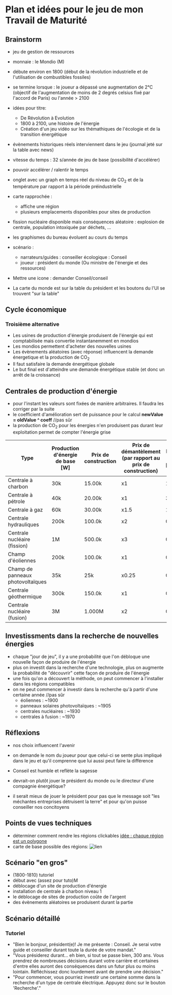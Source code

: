 # Plan et idées pour le jeu de mon Travail de Maturité

## Brainstorm

- jeu de gestion de ressources

- monnaie : le Mondio (M)

- débute environ en 1800 (début de la révolution industrielle et de l'utilisation de combustibles fossiles)

- se termine lorsque : le joueur a dépassé une augmentation de 2°C (objectif de l'augmentation de moins de 2 degrés celsius fixé par l'accord de Paris) ou l'année > 2100

- idées pour titre:
    - De Révolution à Evolution
    - 1800 à 2100, une histoire de l'énergie
    - Création d'un jeu vidéo sur les thémathiques de l'écologie et de la transition énergétique

- évènements historiques réels interviennent dans le jeu (journal jeté sur la table avec news)

- vitesse du temps : 32 s/année de jeu de base (possibilité d'accélérer)
- pouvoir accélérer / ralentir le temps

- onglet avec un graph en temps réel du niveau de CO<sub>2</sub> et de la température par rapport à la période préindustrielle

<!-- - 2 conseillers : un pro écologique et un pro ressources fossiles avec des points de réputation auprès de ces 2 conseillers
- une action écologique rapporte des points de réputation auprès de ton conseiller écologique et vice versa -->

- carte rapprochée :
    - affiche une région
    - plusieurs emplacements disponibles pour sites de production

- fission nucléaire disponible mais conséquences aléatoire : explosion de centrale, population intoxiquée par déchets, ...

- les graphismes du bureau évoluent au cours du temps

- scénario :
    - narrateurs/guides : conseiller écologique : Conseil
    - joueur : président du monde (Ou ministre de l'énergie et des ressources)
    <!-- - joueur : président d'une compagnie électrique //voir Réflexions-->

- Mettre une icone : demander Conseil/conseil

- La carte du monde est sur la table du président et les boutons du l'UI se trouvent "sur la table"



## Cycle économique

<!-- ### Première alternative:

- 2 types de sites:
- Les sites de production **d'énergie** (mines, éoliennes, panneaux solaires,...)
- Les sites de production de marchandises (montres, chocolat, fromage, mines de diamant, ...)
- Les sites de production d'énergie produisent directement de l'énergie
- Les sites de production de ressources consomment cette énergie et produisent des Mondio
- Les Mondio sont réinvestits pour produire plus
- Il serait peut-être possible de prendre un emprunt à la banque
==> Ne transmets pas le message voulu -->

<!-- ### Deuxième alternative:

- 3 types de sites:
- Les sites de production de **ressources énergétiques** (mines, ...)
- Les sites de production de matières premières (or, fer, diamant, cotton, ...)
- Les sites de production de produits finis (acier, tissus, voitures, ...)
- Les sites de production de ressources énergétiques produisent du combustible qui peut être vendu ou utilisé pour produire de l'énergie (par défaut: énergie)
- Les sites de production de matières premières nécessitent de l'énergie
- Les sites de production produits finis utilisent des matières premières pour produire des produits finis

==> TROP COMPLIQUÉ -->

### Troisième alternative

- Les usines de production d'énergie produisent de l'énergie qui est comptabilisée mais convertie instantanemment en mondios
- Les mondios permettent d'acheter des nouvelles usines
- Les évènements aléatoires (avec réponse) influencent la demande énergetique et la production de CO<sub>2</sub>
- Il faut satisfaire la demande énergétique globale
- Le but final est d'atteindre une demande énergétique stable (et donc un arrêt de la croissance)

<!-- ## Différentes ressources par région:

Région | Augmente CO<sub>2</sub> | N'augmente pas le CO<sub>2</sub>
-------|-------------------------|-------------------------
Europe | charbon | barrages hydroélectriques
Afrique | diamant, uranium |
Amérique du nord | charbon, pétrole, gaz naturel |
Asie | charbon |
Amérique du sud | forêt primaire → palme, bétail, bois | Exploitation durable (produit moins)
Toutes régions | Coupe de bois | Énergie solaire, éoliennes, fission nucléaire (avec conséquences), fusion nucléaire, géothermie

==> Peut-être à mettre mais compliqué -->

## Centrales de production d'énergie
- pour l'instant les valeurs sont fixées de manière arbitraires. Il faudra les corriger par la suite
- le coefficient d'amélioration sert de puissance pour le calcul **newValue = oldValue ^ coeff** //pas sûr
- la production de CO<sub>2</sub> pour les énergies n'en produisent pas durant leur exploitation permet de compter l'énergie grise

Type | Production d'énergie de base [W] | Prix de construction | Prix de démantèlement (par rapport au prix de construction) | Production de CO<sub>2</sub> [tonne/année] | Energie grise de construction [tonne de CO<sub>2</sub>] | coeff. d'upgrade
-----|--------|------------|------|------------|-------|------
Centrale à charbon | 30k | 15.00k | x1 | 10 | 150 | 1.15
Centrale à pétrole | 40k | 20.00k | x1 | 35 |  | 1.20
Centrale à gaz     | 60k | 30.00k | x1.5 | 15 |  |1.25
Centrale hydrauliques | 200k | 100.0k | x2 | 0 |  | 1.25
Centrale nucléaire (fission) | 1M | 500.0k | x3 | 0 |  | 1.10
Champ d'éoliennes | 200k | 100.0k | x1 | 0 |  | 1.25
Champ de panneaux photovoltaïques | 35k | 25k | x0.25 | 0 |  | 1.30
Centrale géothermique | 300k | 150.0k | x1 | 0 |  | 1.35
Centrale nucléaire (fusion) | 3M | 1.000M | x2 | 0 | 10k | 1.25


## Investissments dans la recherche de nouvelles énergies

- chaque "jour de jeu", il y a une probabilité que l'on débloque une nouvelle façon de produire de l'énergie
- plus on investit dans la recherche d'une technologie, plus on augmente la probabilité de "découvrir" cette façon de produire de l'énergie
- une fois qu'on a découvert la méthode, on peut commencer à l'installer dans les régions compatibles
- on ne peut commencer à investir dans la recherche qu'à partir d'une certaine année //pas sûr
    - éoliennes : ~1900
    - panneaux solaires photovoltaïques : ~1905
    - centrales nucléaires : ~1930
    - centrales à fusion : ~1970



## Réflexions

<!-- - si on joue le président du monde et que c'est nous qui causons le changement climatique, on se rend compte que c'est à chacun de choisir ou non de freiner ce changement -->
- nos choix influencent l'avenir

- on demande le nom du joueur pour que celui-ci se sente plus impliqué dans le jeu et qu'il comprenne que lui aussi peut faire la différence

- Conseil est humble et reflète la sagesse

- devrait-on plutôt jouer le président du monde ou le directeur d'une compagnie énergétique?
- il serait mieux de jouer le président pour pas que le message soit "les méchantes entreprises détruisent la terre" et pour qu'on puisse conseiller nos concitoyens
<!-- - Nemo représente la "science sans conscience" et le renfermement (pas sûr) -->


## Points de vues techniques

- déterminer comment rendre les régions clickables [idée : chaque région est un polygone](http://phaser.io/examples/v2/geometry/polygon-contains)
- carte de base possible des régions: ![lien](http://www.worldometers.info/img/7-continents-of-the-world.gif)


## Scénario "en gros"

- (1800-1810) tutoriel
- début avec (assez pour tuto)M
- déblocage d'un site de production d'énergie
- installation de centrale à charbon niveau 1
- le déblocage de sites de production coûte de l'argent
- des évènements aléatoires se produisent durant la partie


## Scénario détaillé

### Tutoriel

- "Bien le bonjour, président(e)! Je me présente : Conseil. Je serai votre guide et conseiller durant toute la durée de votre mandat."
- "Vous présiderez durant... eh bien, si tout se passe bien, 300 ans. Vous prendrez de nombreuses décisions durant votre carrière et certaines d'entre elles auront des conséquences dans un futur plus ou moins lointain. Réfléchissez donc lourdement avant de prendre une décision."
- "Pour commencer, vous pourriez investir une certaine somme dans la recherche d'un type de centrale électrique. Appuyez donc sur le bouton 'Recherche'."

